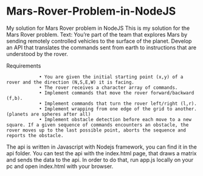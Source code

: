 # Mars-Rover-Problem-in-NodeJS
My solution for Mars Rover problem in NodeJS
This is my solution for the Mars Rover problem. 
Text: You’re part of the team that explores Mars by sending remotely controlled vehicles to the surface of the planet. Develop an API that translates the commands sent from earth to instructions that are understood by the rover.

Requirements

                • You are given the initial starting point (x,y) of a rover and the direction (N,S,E,W) it is facing.
                • The rover receives a character array of commands.
                • Implement commands that move the rover forward/backward (f,b).
                • Implement commands that turn the rover left/right (l,r).
                • Implement wrapping from one edge of the grid to another. (planets are spheres after all)
                • Implement obstacle detection before each move to a new square. If a given sequence of commands encounters an obstacle, the rover moves up to the last possible point, aborts the sequence and reports the obstacle.

The api is written in Javascript with Nodejs framework, you can find it in the api folder.
You can test the api with the index.html page, that draws a matrix and sends the data to the api.
In order to do that, run app.js locally on your pc and open index.html with your browser.

